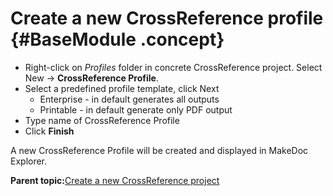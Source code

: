 # Create a new CrossReference profile {#BaseModule .concept}

-   Right-click on *Profiles* folder in concrete CrossReference project. Select New -\> **CrossReference Profile**.
-   Select a predefined profile template, click Next
    -   Enterprise - in default generates all outputs
    -   Printable - in default generate only PDF output
-   Type name of CrossReference Profile
-   Click **Finish**

A new CrossReference Profile will be created and displayed in MakeDoc Explorer.

**Parent topic:**[Create a new CrossReference project](../../../modules/crusader/setup/createNewCRProject.md)

